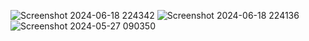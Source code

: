 ![Screenshot 2024-06-18 224342](https://github.com/user-attachments/assets/ae629560-4f15-4a70-9b63-36dccbc60031)
![Screenshot 2024-06-18 224136](https://github.com/user-attachments/assets/40dd6a90-48c5-4286-8a57-648c5b42a744)
![Screenshot 2024-05-27 090350](https://github.com/user-attachments/assets/a64ebf46-9cb8-4b8c-8939-39f5dc2cc775)
